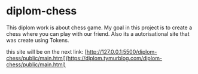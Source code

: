 # diplom-chess

This diplom work is about chess game. My goal in this project is to create a chess where you can play with our friend. Also its a autorisational site that was create using Tokens.

this site will be on the next link: [http://127.0.0.1:5500/diplom-chess/public/main.html](https://diplom.tymurblog.com/diplom-chess/public/main.html)
